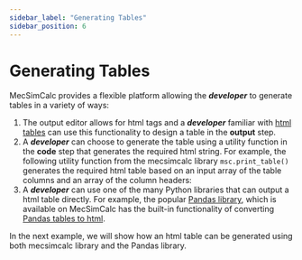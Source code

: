 ```yaml
---
sidebar_label: "Generating Tables"
sidebar_position: 6
---
```


# Generating Tables

MecSimCalc provides a flexible platform allowing the **_developer_** to generate tables in a variety of ways:

1. The output editor allows for html tags and a _**developer**_ familiar with [html tables](https://www.w3schools.com/html/html_tables.asp) can use this functionality to design a table in the **output** step.
2. A _**developer**_ can choose to generate the table using a utility function in the **code** step that generates the required html string. For example, the following utility function from the mecsimcalc library `msc.print_table()` generates the required html table based on an input array of the table columns and an array of the column headers:
3. A _**developer**_ can use one of the many Python libraries that can output a html table directly. For example, the popular [Pandas library](https://pandas.pydata.org/), which is available on MecSimCalc has the built-in functionality of converting [Pandas tables to html](https://pandas.pydata.org/docs/reference/api/pandas.DataFrame.to_html.html).

In the next example, we will show how an html table can be generated using both mecsimcalc library and the Pandas library.
